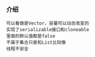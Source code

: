 ### 介绍

    可以看做是Vector，容量可以动态改变的
    实现了serializable接口和cloneable
    里面的默认值都是false
    不属于集合只是和List比较像
    线程不安全





